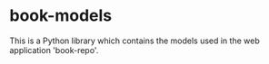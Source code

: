 # book-models
This is a Python library which contains the models used in the web application 'book-repo'.
